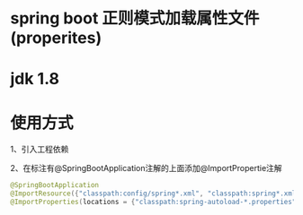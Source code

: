 # spring boot 正则模式加载属性文件(properites)
# jdk 1.8 
# 使用方式

1、引入工程依赖
   
2、在标注有@SpringBootApplication注解的上面添加@ImportPropertie注解
```java
@SpringBootApplication
@ImportResource({"classpath:config/spring*.xml", "classpath:spring*.xml"})
@ImportProperties(locations = {"classpath:spring-autoload-*.properties"})
```



